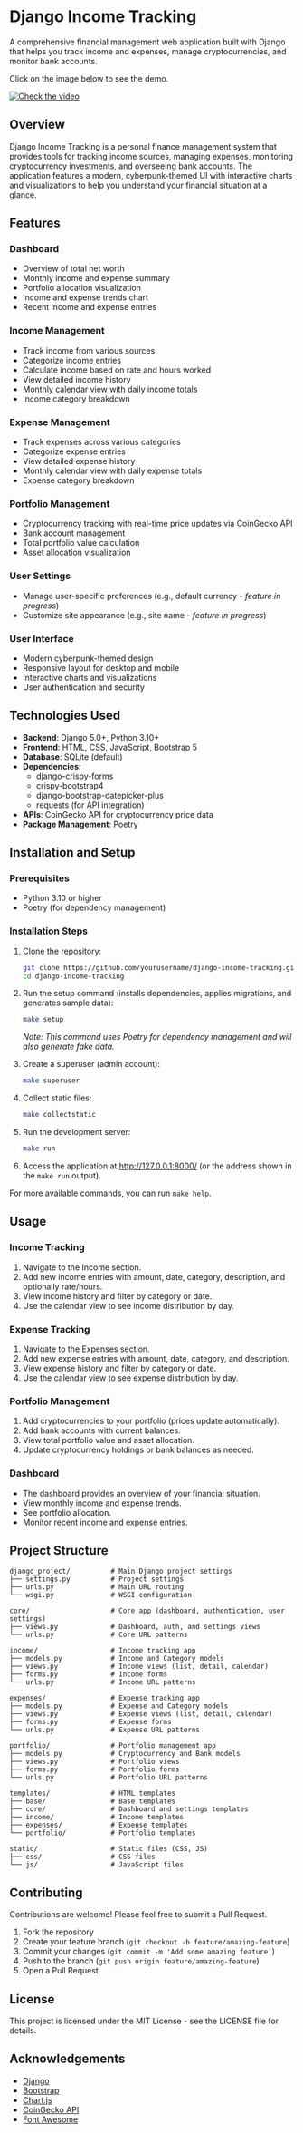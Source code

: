 # Django Income Tracking

A comprehensive financial management web application built with Django that helps you track income and expenses, manage cryptocurrencies, and monitor bank accounts.

Click on the image below to see the demo.

[![Check the video](https://img.youtube.com/vi/piMv2jAwbo8/maxresdefault.jpg)](https://www.youtube.com/watch?v=piMv2jAwbo8)


## Overview

Django Income Tracking is a personal finance management system that provides tools for tracking income sources, managing expenses, monitoring cryptocurrency investments, and overseeing bank accounts. The application features a modern, cyberpunk-themed UI with interactive charts and visualizations to help you understand your financial situation at a glance.

## Features

### Dashboard
- Overview of total net worth
- Monthly income and expense summary
- Portfolio allocation visualization
- Income and expense trends chart
- Recent income and expense entries

### Income Management
- Track income from various sources
- Categorize income entries
- Calculate income based on rate and hours worked
- View detailed income history
- Monthly calendar view with daily income totals
- Income category breakdown

### Expense Management
- Track expenses across various categories
- Categorize expense entries
- View detailed expense history
- Monthly calendar view with daily expense totals
- Expense category breakdown

### Portfolio Management
- Cryptocurrency tracking with real-time price updates via CoinGecko API
- Bank account management
- Total portfolio value calculation
- Asset allocation visualization

### User Settings
- Manage user-specific preferences (e.g., default currency - *feature in progress*)
- Customize site appearance (e.g., site name - *feature in progress*)

### User Interface
- Modern cyberpunk-themed design
- Responsive layout for desktop and mobile
- Interactive charts and visualizations
- User authentication and security

## Technologies Used

- **Backend**: Django 5.0+, Python 3.10+
- **Frontend**: HTML, CSS, JavaScript, Bootstrap 5
- **Database**: SQLite (default)
- **Dependencies**:
  - django-crispy-forms
  - crispy-bootstrap4
  - django-bootstrap-datepicker-plus
  - requests (for API integration)
- **APIs**: CoinGecko API for cryptocurrency price data
- **Package Management**: Poetry

## Installation and Setup

### Prerequisites
- Python 3.10 or higher
- Poetry (for dependency management)

### Installation Steps

1.  Clone the repository:
    ```bash
    git clone https://github.com/yourusername/django-income-tracking.git
    cd django-income-tracking
    ```

2.  Run the setup command (installs dependencies, applies migrations, and generates sample data):
    ```bash
    make setup
    ```
    *Note: This command uses Poetry for dependency management and will also generate fake data.*

3.  Create a superuser (admin account):
    ```bash
    make superuser
    ```

4.  Collect static files:
    ```bash
    make collectstatic
    ```

5.  Run the development server:
    ```bash
    make run
    ```

6.  Access the application at http://127.0.0.1:8000/ (or the address shown in the `make run` output).

For more available commands, you can run `make help`.

## Usage

### Income Tracking
1. Navigate to the Income section.
2. Add new income entries with amount, date, category, description, and optionally rate/hours.
3. View income history and filter by category or date.
4. Use the calendar view to see income distribution by day.

### Expense Tracking
1. Navigate to the Expenses section.
2. Add new expense entries with amount, date, category, and description.
3. View expense history and filter by category or date.
4. Use the calendar view to see expense distribution by day.

### Portfolio Management
1. Add cryptocurrencies to your portfolio (prices update automatically).
2. Add bank accounts with current balances.
3. View total portfolio value and asset allocation.
4. Update cryptocurrency holdings or bank balances as needed.

### Dashboard
- The dashboard provides an overview of your financial situation.
- View monthly income and expense trends.
- See portfolio allocation.
- Monitor recent income and expense entries.

## Project Structure

```
django_project/          # Main Django project settings
├── settings.py          # Project settings
├── urls.py              # Main URL routing
└── wsgi.py              # WSGI configuration

core/                    # Core app (dashboard, authentication, user settings)
├── views.py             # Dashboard, auth, and settings views
└── urls.py              # Core URL patterns

income/                  # Income tracking app
├── models.py            # Income and Category models
├── views.py             # Income views (list, detail, calendar)
├── forms.py             # Income forms
└── urls.py              # Income URL patterns

expenses/                # Expense tracking app
├── models.py            # Expense and Category models
├── views.py             # Expense views (list, detail, calendar)
├── forms.py             # Expense forms
└── urls.py              # Expense URL patterns

portfolio/               # Portfolio management app
├── models.py            # Cryptocurrency and Bank models
├── views.py             # Portfolio views
├── forms.py             # Portfolio forms
└── urls.py              # Portfolio URL patterns

templates/               # HTML templates
├── base/                # Base templates
├── core/                # Dashboard and settings templates
├── income/              # Income templates
├── expenses/            # Expense templates
└── portfolio/           # Portfolio templates

static/                  # Static files (CSS, JS)
├── css/                 # CSS files
└── js/                  # JavaScript files
```

## Contributing

Contributions are welcome! Please feel free to submit a Pull Request.

1. Fork the repository
2. Create your feature branch (`git checkout -b feature/amazing-feature`)
3. Commit your changes (`git commit -m 'Add some amazing feature'`)
4. Push to the branch (`git push origin feature/amazing-feature`)
5. Open a Pull Request

## License

This project is licensed under the MIT License - see the LICENSE file for details.

## Acknowledgements

- [Django](https://www.djangoproject.com/)
- [Bootstrap](https://getbootstrap.com/)
- [Chart.js](https://www.chartjs.org/)
- [CoinGecko API](https://www.coingecko.com/en/api)
- [Font Awesome](https://fontawesome.com/)
